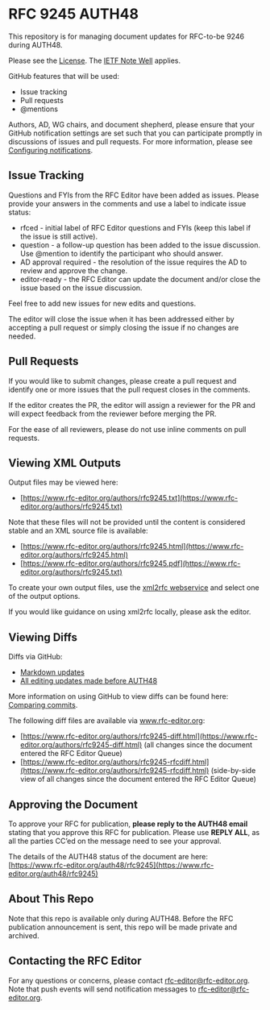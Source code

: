 # RFC 9245 AUTH48
This repository is for managing document updates for RFC-to-be 9246 during AUTH48. 

Please see the [License](https://github.com/rfc-editor/rfc9245-AUTH48/blob/main/LICENSE.md). The [IETF Note Well](https://github.com/rfc-editor/rfc9245-AUTH48/blob/main/note-well.md) applies.

GitHub features that will be used:
* Issue tracking
* Pull requests
* @mentions

Authors, AD, WG chairs, and document shepherd, please ensure that your GitHub notification settings are set such that you can participate promptly in discussions of issues and pull requests. For more information, please see [Configuring notifications](https://docs.github.com/en/account-and-profile/managing-subscriptions-and-notifications-on-github/setting-up-notifications/configuring-notifications).

## Issue Tracking
Questions and FYIs from the RFC Editor have been added as issues. Please provide your answers in the comments and use a label to indicate issue status:
* rfced - initial label of RFC Editor questions and FYIs (keep this label if the issue is still active).
* question - a follow-up question has been added to the issue discussion. Use @mention to identify the participant who should answer. 
* AD approval required - the resolution of the issue requires the AD to review and approve the change.
* editor-ready - the RFC Editor can update the document and/or close the issue based on the issue discussion.

Feel free to add new issues for new edits and questions. 

The editor will close the issue when it has been addressed either by accepting a pull request or simply closing the issue if no changes are needed. 

## Pull Requests
If you would like to submit changes, please create a pull request and identify one or more issues that the pull request closes in the comments. 

If the editor creates the PR, the editor will assign a reviewer for the PR and will expect feedback from the reviewer before merging the PR. 

For the ease of all reviewers, please do not use inline comments on pull requests.

## Viewing XML Outputs
Output files may be viewed here:
* [https://www.rfc-editor.org/authors/rfc9245.txt](https://www.rfc-editor.org/authors/rfc9245.txt)

Note that these files will not be provided until the content is considered stable and an XML source file is available:
* [https://www.rfc-editor.org/authors/rfc9245.html](https://www.rfc-editor.org/authors/rfc9245.html)
* [https://www.rfc-editor.org/authors/rfc9245.pdf](https://www.rfc-editor.org/authors/rfc9245.txt)
   
To create your own output files, use the [xml2rfc webservice](https://author-tools.ietf.org/) and select one of the output options.

If you would like guidance on using xml2rfc locally, please ask the editor. 

## Viewing Diffs
Diffs via GitHub:
* [Markdown updates](https://github.com/rfc-editor/rfc9245-AUTH48/compare/2714c1c..4db1e9d)
* [All editing updates made before AUTH48](https://github.com/rfc-editor/rfc9245-AUTH48/commit/aaaaaaa#diff-bbbbbbb)

More information on using GitHub to view diffs can be found here: [Comparing commits](https://docs.github.com/en/github/committing-changes-to-your-project/viewing-and-comparing-commits/comparing-commits).

The following diff files are available via www.rfc-editor.org:
* [https://www.rfc-editor.org/authors/rfc9245-diff.html](https://www.rfc-editor.org/authors/rfc9245-diff.html) (all changes since the document entered the RFC Editor Queue)
* [https://www.rfc-editor.org/authors/rfc9245-rfcdiff.html](https://www.rfc-editor.org/authors/rfc9245-rfcdiff.html) (side-by-side view of all changes since the document entered the RFC Editor Queue)

## Approving the Document 
To approve your RFC for publication, **please reply to the AUTH48 email** stating that you approve this RFC for publication.  Please use **REPLY ALL**, as all the parties CC’ed on the message need to see your approval.

The details of the AUTH48 status of the document are here: [https://www.rfc-editor.org/auth48/rfc9245](https://www.rfc-editor.org/auth48/rfc9245)

## About This Repo
Note that this repo is available only during AUTH48. Before the RFC publication announcement is sent, this repo will be made private and archived. 

## Contacting the RFC Editor
For any questions or concerns, please contact rfc-editor@rfc-editor.org. 
Note that push events will send notification messages to rfc-editor@rfc-editor.org. 
